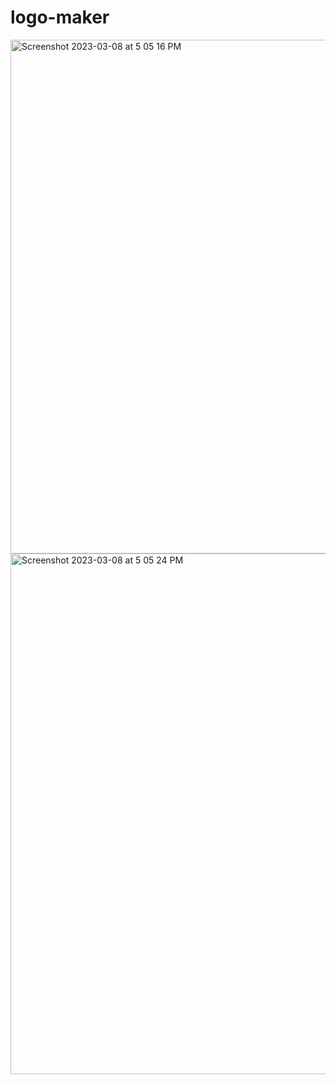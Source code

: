 # logo-maker

<img width="822" alt="Screenshot 2023-03-08 at 5 05 16 PM" src="https://user-images.githubusercontent.com/122828454/223881005-39adad34-dabf-4956-9c8d-6f6b25f9155f.png">
<img width="833" alt="Screenshot 2023-03-08 at 5 05 24 PM" src="https://user-images.githubusercontent.com/122828454/223881028-c5e6a767-54d9-4835-ac44-2237b72ef713.png">
